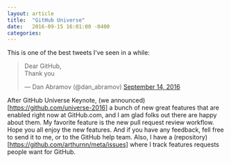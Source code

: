```yaml
---
layout: article
title:  "GitHub Universe"
date:   2016-09-15 16:01:00 -0400
categories: 
---
```


This is one of the best tweets I've seen in a while:

<blockquote class="twitter-tweet" data-lang="en"><p lang="en" dir="ltr">Dear GitHub,<br>Thank you</p>&mdash; Dan Abramov (@dan_abramov) <a href="https://twitter.com/dan_abramov/status/776178826028126209">September 14, 2016</a></blockquote>
<script async src="//platform.twitter.com/widgets.js" charset="utf-8"></script>


After GitHub Universe Keynote, (we announced)[https://github.com/universe-2016] a bunch of new great features that are enabled right now at GitHub.com, and I am glad folks out there are happy about them.
My favorite feature is the new pull request review workflow. 
Hope you all enjoy the new features. And if you have any feedback, fell free to send it to me, or to the GitHub help team.
Also, I have a (repository)[https://github.com/arthurnn/meta/issues] where I track features requests people want for GitHub.
